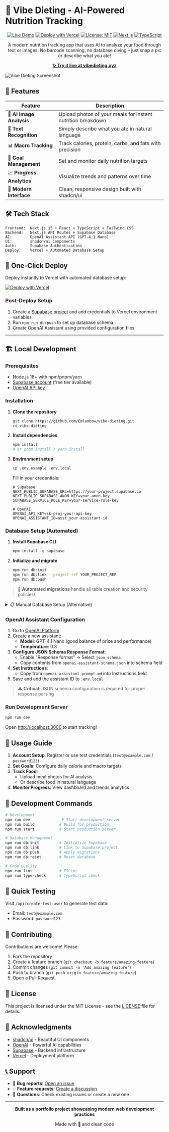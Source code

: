 # 🌟 Vibe Dieting - AI-Powered Nutrition Tracking

<div align="center">

[![Live Demo](https://img.shields.io/badge/🌐_Live_Demo-vibedieting.xyz-brightgreen?style=for-the-badge)](https://www.vibedieting.xyz)
[![Deploy with Vercel](https://vercel.com/button)](https://vercel.com/new/clone?repository-url=https://github.com/Emlembow/vibe-dieting)
[![License: MIT](https://img.shields.io/badge/License-MIT-blue.svg?style=for-the-badge)](LICENSE)
[![Next.js](https://img.shields.io/badge/Next.js-15-black?style=for-the-badge&logo=next.js)](https://nextjs.org/)
[![TypeScript](https://img.shields.io/badge/TypeScript-5-blue?style=for-the-badge&logo=typescript)](https://www.typescriptlang.org/)

A modern nutrition tracking app that uses AI to analyze your food through text or images. No barcode scanning, no database diving – just snap a pic or describe what you ate!

**[✨ Try it live at vibedieting.xyz](https://www.vibedieting.xyz)**

</div>

![Vibe Dieting Screenshot](screenshot.png)

## 🚀 Features

| Feature | Description |
|---------|-------------|
| 📸 **AI Image Analysis** | Upload photos of your meals for instant nutrition breakdown |
| 💬 **Text Recognition** | Simply describe what you ate in natural language |
| 📊 **Macro Tracking** | Track calories, protein, carbs, and fats with precision |
| 🎯 **Goal Management** | Set and monitor daily nutrition targets |
| 📈 **Progress Analytics** | Visualize trends and patterns over time |
| 🌙 **Modern Interface** | Clean, responsive design built with shadcn/ui |

## 🛠️ Tech Stack

```
Frontend:  Next.js 15 + React + TypeScript + Tailwind CSS
Backend:   Next.js API Routes + Supabase Database
AI:        OpenAI Assistant API (GPT-4.1 Nano)
UI:        shadcn/ui Components
Auth:      Supabase Authentication
Deploy:    Vercel + Automated Database Setup
```

## 🚀 One-Click Deploy

Deploy instantly to Vercel with automated database setup:

[![Deploy with Vercel](https://vercel.com/button)](https://vercel.com/new/clone?repository-url=https://github.com/Emlembow/vibe-dieting)

### Post-Deploy Setup
1. Create a [Supabase project](https://app.supabase.com) and add credentials to Vercel environment variables
2. Run `npm run db:push` to set up database schema
3. Create OpenAI Assistant using provided configuration files

---

## 🏗️ Local Development

### Prerequisites

- Node.js 18+ with npm/pnpm/yarn
- [Supabase account](https://supabase.com) (free tier available)
- [OpenAI API key](https://platform.openai.com)

### Installation

1. **Clone the repository**
   ```bash
   git clone https://github.com/Emlembow/vibe-dieting.git
   cd vibe-dieting
   ```

2. **Install dependencies**
   ```bash
   npm install
   # or pnpm install / yarn install
   ```

3. **Environment setup**
   ```bash
   cp .env.example .env.local
   ```
   
   Fill in your credentials:
   ```env
   # Supabase
   NEXT_PUBLIC_SUPABASE_URL=https://your-project.supabase.co
   NEXT_PUBLIC_SUPABASE_ANON_KEY=your-anon-key
   SUPABASE_SERVICE_ROLE_KEY=your-service-role-key
   
   # OpenAI
   OPENAI_API_KEY=sk-proj-your-api-key
   OPENAI_ASSISTANT_ID=asst_your-assistant-id
   ```

### Database Setup (Automated)

1. **Install Supabase CLI**
   ```bash
   npm install -g supabase
   ```

2. **Initialize and migrate**
   ```bash
   npm run db:init
   npm run db:link --project-ref YOUR_PROJECT_REF
   npm run db:push
   ```

> 🎉 **Automated migrations** handle all table creation and security policies!

<details>
<summary>📋 Manual Database Setup (Alternative)</summary>

If you prefer manual setup, run the SQL from `supabase/migrations/` in your Supabase SQL editor:
- `20240101000000_initial_schema.sql` - Tables and structure
- `20240101000001_rls_policies.sql` - Row Level Security policies

</details>

### OpenAI Assistant Configuration

1. Go to [OpenAI Platform](https://platform.openai.com/assistants)
2. Create a new assistant:
   - **Model**: GPT-4.1 Nano (good balance of price and performance)
   - **Temperature**: 0.3
3. **Configure JSON Schema Response Format**:
   - Enable "Response format" → Select `json_schema`
   - Copy contents from `openai-assistant-schema.json` into schema field
4. **Set Instructions**:
   - Copy from `openai-assistant-prompt.md` into Instructions field
5. Save and add the assistant ID to `.env.local`

> ⚠️ **Critical**: JSON schema configuration is required for proper response parsing

### Run Development Server

```bash
npm run dev
```

Open [http://localhost:3000](http://localhost:3000) to start tracking!

## 📱 Usage Guide

1. **Account Setup**: Register or use test credentials (`test@example.com` / `password123`)
2. **Set Goals**: Configure daily calorie and macro targets
3. **Track Food**: 
   - Upload meal photos for AI analysis
   - Or describe food in natural language
4. **Monitor Progress**: View dashboard and trends analytics

## 🧪 Development Commands

```bash
# Development
npm run dev              # Start development server
npm run build           # Build for production
npm run start           # Start production server

# Database Management
npm run db:init         # Initialize Supabase
npm run db:link         # Link to Supabase project
npm run db:push         # Apply migrations
npm run db:reset        # Reset database

# Code Quality
npm run lint            # ESLint
npm run type-check      # TypeScript check
```

## 🧪 Quick Testing

Visit `/api/create-test-user` to generate test data:
- Email: `test@example.com`
- Password: `password123`

## 🤝 Contributing

Contributions are welcome! Please:

1. Fork the repository
2. Create a feature branch (`git checkout -b feature/amazing-feature`)
3. Commit changes (`git commit -m 'Add amazing feature'`)
4. Push to branch (`git push origin feature/amazing-feature`)
5. Open a Pull Request

## 📄 License

This project is licensed under the MIT License - see the [LICENSE](LICENSE) file for details.

## 🙏 Acknowledgments

- [shadcn/ui](https://ui.shadcn.com/) - Beautiful UI components
- [OpenAI](https://openai.com) - Powerful AI capabilities  
- [Supabase](https://supabase.com) - Backend infrastructure
- [Vercel](https://vercel.com) - Deployment platform

## 📞 Support

- 🐛 **Bug reports**: [Open an issue](https://github.com/Emlembow/vibe-dieting/issues)
- 💡 **Feature requests**: [Create a discussion](https://github.com/Emlembow/vibe-dieting/discussions)
- 📧 **Questions**: Check existing issues or create a new one

---

<div align="center">

**Built as a portfolio project showcasing modern web development practices**

Made with 💜 and clean code

</div>